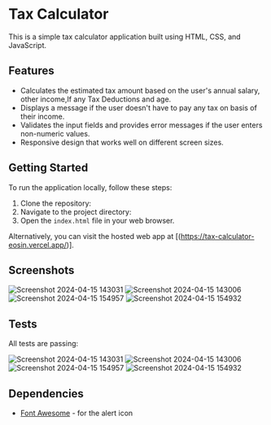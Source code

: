 # Tax Calculator

This is a simple tax calculator application built using HTML, CSS, and JavaScript.

## Features

- Calculates the estimated tax amount based on the user's annual salary, other income,If any Tax Deductions and age.
- Displays a message if the user doesn't have to pay any tax on basis of their income.
- Validates the input fields and provides error messages if the user enters non-numeric values.
- Responsive design that works well on different screen sizes.

## Getting Started

To run the application locally, follow these steps:

1. Clone the repository:
2. Navigate to the project directory:
3. Open the `index.html` file in your web browser.

Alternatively, you can visit the hosted web app at [(https://tax-calculator-eosin.vercel.app/)].

## Screenshots

![Screenshot 2024-04-15 143031](https://github.com/Emin619/Tax-Calculator/assets/157791847/8468c3d4-809d-4c9e-b73d-2efd03a88f3e)
![Screenshot 2024-04-15 143006](https://github.com/Emin619/Tax-Calculator/assets/157791847/573a3ecc-cdd8-481b-a0f2-f4aca33149c1)
![Screenshot 2024-04-15 154957](https://github.com/Emin619/Tax-Calculator/assets/157791847/b0da71e4-57d7-4015-8d47-a530b2721cd6)
![Screenshot 2024-04-15 154932](https://github.com/Emin619/Tax-Calculator/assets/157791847/9d73000a-7066-4026-b163-6cee6e97c233)



## Tests

All tests are passing:

![Screenshot 2024-04-15 143031](https://github.com/Emin619/Tax-Calculator/assets/157791847/8468c3d4-809d-4c9e-b73d-2efd03a88f3e)
![Screenshot 2024-04-15 143006](https://github.com/Emin619/Tax-Calculator/assets/157791847/573a3ecc-cdd8-481b-a0f2-f4aca33149c1)
![Screenshot 2024-04-15 154957](https://github.com/Emin619/Tax-Calculator/assets/157791847/b0da71e4-57d7-4015-8d47-a530b2721cd6)
![Screenshot 2024-04-15 154932](https://github.com/Emin619/Tax-Calculator/assets/157791847/9d73000a-7066-4026-b163-6cee6e97c233)



## Dependencies

- [Font Awesome](https://fontawesome.com/) - for the alert icon

